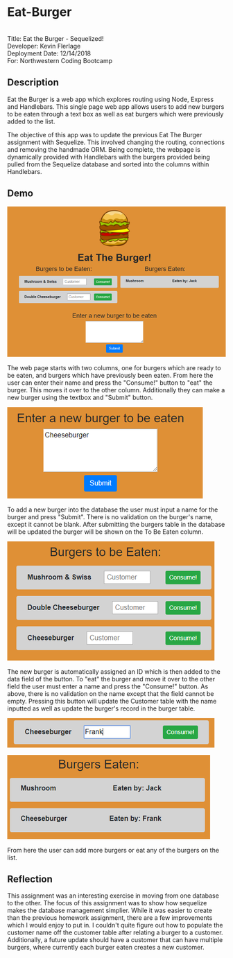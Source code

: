 # Eat-Burger
<br />
Title: Eat the Burger - Sequelized!<br />
Developer: Kevin Flerlage<br />
Deployment Date: 12/14/2018<br />
For: Northwestern Coding Bootcamp<br />

## **Description**

Eat the Burger is a web app which explores routing using Node, Express and Handlebars. This single page web app allows users to add new burgers to be eaten through a text box as well as eat burgers which were previously added to the list.<br />

The objective of this app was to update the previous Eat The Burger assignment with Sequelize. This involved changing the routing, connections and removing the handmade ORM. Being complete, the webpage is dynamically provided with Handlebars with the burgers provided being pulled from the Sequelize database and sorted into the columns within Handlebars.<br />

## **Demo**

![Demo Start](./readMe/appStart.PNG)<br />

The web page starts with two columns, one for burgers which are ready to be eaten, and burgers which have previously been eaten. From here the user can enter their name and press the "Consume!" button to "eat" the burger. This moves it over to the other column. Additionally they can make a new burger using the textbox and "Submit" button.<br />

![Add New Burger](./readMe/demoNewBurger.PNG)<br />

To add a new burger into the database the user must input a name for the burger and press "Submit". There is no validation on the burger's name, except it cannot be blank. After submitting the burgers table in the database will be updated the burger will be shown on the To Be Eaten column.<br />

![New Burger Added](./readMe/demoNewBurgerAdded.PNG)<br />

The new burger is automatically assigned an ID which is then added to the data field of the button. To "eat" the burger and move it over to the other field the user must enter a name and press the "Consume!" button. As above, there is no validation on the name except that the field cannot be empty. Pressing this button will update the Customer table with the name inputted as well as update the burger's record in the burger table.<br />

![New Burger Has Been Consumed](./readMe/demoNewBurgerCustomer.PNG)<br />

![New Burger Has Been Consumed](./readMe/demoNewBurgerEaten.PNG)<br />

From here the user can add more burgers or eat any of the burgers on the list.

## **Reflection**

This assignment was an interesting exercise in moving from one database to the other. The focus of this assignment was to show how sequelize makes the database management simplier. While it was easier to create than the previous homework assignment, there are a few improvements which I would enjoy to put in. I couldn't quite figure out how to populate the customer name off the customer table after relating a burger to a customer. Additionally, a future update should have a customer that can have multiple burgers, where currently each burger eaten creates a new customer.
